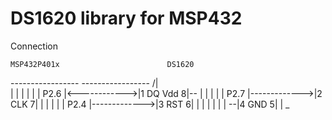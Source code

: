 # DS1620 library for MSP432

Connection

    MSP432P401x                        DS1620
 -----------------                -----------------  /|\
|                 |              |                 |  |
|            P2.6 |<------------>|1 DQ        Vdd 8|--
|                 |              |                 |
|            P2.7 |------------->|2 CLK           7|
|                 |              |                 |
|            P2.4 |------------->|3 RST           6|
|                 |              |                 |
|                 |            --|4 GND           5|
                              |
                              _
